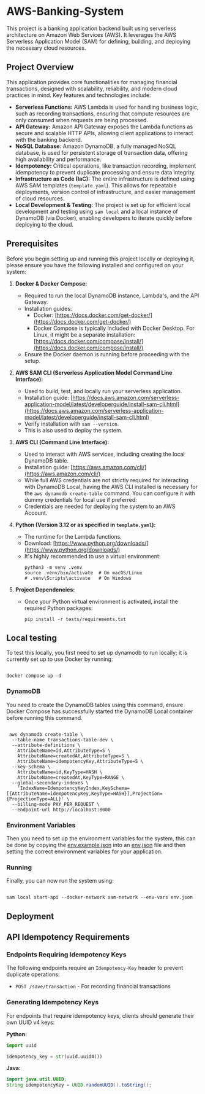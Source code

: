 # AWS-Banking-System

This project is a banking application backend built using
serverless architecture on Amazon Web Services (AWS). It leverages the AWS Serverless Application Model (SAM) for
defining, building, and deploying the necessary cloud resources.

## Project Overview

This application provides core functionalities for managing financial transactions, designed with scalability,
reliability, and modern cloud practices in mind. Key features and technologies include:

* **Serverless Functions:** AWS Lambda is used for handling business logic, such as recording transactions, ensuring
  that compute resources are only consumed when requests are being processed.
* **API Gateway:** Amazon API Gateway exposes the Lambda functions as secure and scalable HTTP APIs, allowing client
  applications to interact with the banking backend.
* **NoSQL Database:** Amazon DynamoDB, a fully managed NoSQL database, is used for persistent storage of transaction
  data, offering high availability and performance.
* **Idempotency:** Critical operations, like transaction recording, implement idempotency to prevent duplicate
  processing and ensure data integrity.
* **Infrastructure as Code (IaC):** The entire infrastructure is defined using AWS SAM templates (`template.yaml`). This
  allows for repeatable deployments, version control of infrastructure, and easier management of cloud resources.
* **Local Development & Testing:** The project is set up for efficient local development and testing using `sam local`
  and a local instance of DynamoDB (via Docker), enabling developers to iterate quickly before deploying to the cloud.


## Prerequisites

Before you begin setting up and running this project locally or deploying it, please ensure you have the following
installed and
configured on your system:

1. **Docker & Docker Compose:**
    * Required to run the local DynamoDB instance, Lambda's, and the API Gateway.
    * Installation guides:
        * Docker: [https://docs.docker.com/get-docker/](https://docs.docker.com/get-docker/)
        * Docker Compose is typically included with Docker Desktop. For Linux, it might be a separate
          installation: [https://docs.docker.com/compose/install/](https://docs.docker.com/compose/install/)
    * Ensure the Docker daemon is running before proceeding with the setup.

2. **AWS SAM CLI (Serverless Application Model Command Line Interface):**
    * Used to build, test, and locally run your serverless application.
    * Installation
      guide: [https://docs.aws.amazon.com/serverless-application-model/latest/developerguide/install-sam-cli.html](https://docs.aws.amazon.com/serverless-application-model/latest/developerguide/install-sam-cli.html)
    * Verify installation with `sam --version`.
    * This is also used to deploy the system.

3. **AWS CLI (Command Line Interface):**
    * Used to interact with AWS services, including creating the local DynamoDB table.
    * Installation guide: [https://aws.amazon.com/cli/](https://aws.amazon.com/cli/)
    * While full AWS credentials are not strictly required for interacting with DynamoDB Local, having the AWS CLI
      installed is necessary for the `aws dynamodb create-table` command. You can configure it with dummy credentials
      for local use if preferred:
    * Credentials are needed for deploying the system to an AWS Account.

4. **Python (Version 3.12 or as specified in `template.yaml`):**
    * The runtime for the Lambda functions.
    * Download: [https://www.python.org/downloads/](https://www.python.org/downloads/)
    * It's highly recommended to use a virtual environment:
      ```shell
      python3 -m venv .venv
      source .venv/bin/activate  # On macOS/Linux
      # .venv\Scripts\activate   # On Windows
      ```

5. **Project Dependencies:**
    * Once your Python virtual environment is activated, install the required Python packages:
      ```shell
      pip install -r tests/requirements.txt
      ```

## Local testing

To test this locally, you first need to set up dynamodb to run locally; it is currently set up to use Docker by running:

``` shell

docker compose up -d
```

### DynamoDB

You need to create the DynamoDB tables using this command, ensure Docker Compose has successfully started the DynamoDB
Local container before running this command.

```shell

 aws dynamodb create-table \
  --table-name transactions-table-dev \
  --attribute-definitions \
    AttributeName=id,AttributeType=S \
    AttributeName=createdAt,AttributeType=S \
    AttributeName=idempotencyKey,AttributeType=S \
  --key-schema \
    AttributeName=id,KeyType=HASH \
    AttributeName=createdAt,KeyType=RANGE \
  --global-secondary-indexes \
    'IndexName=IdempotencyKeyIndex,KeySchema=[{AttributeName=idempotencyKey,KeyType=HASH}],Projection={ProjectionType=ALL}' \
  --billing-mode PAY_PER_REQUEST \
  --endpoint-url http://localhost:8000
```

### Environment Variables

Then you need to set up the environment variables for the system, this can be done by copying
the [env.example.json](env.example.json) into an [env.json](env.json) file and then setting the correct environment
variables for your application.

### Running

Finally, you can now run the system using:

```shell

sam local start-api --docker-network sam-network --env-vars env.json 
```

## Deployment


## API Idempotency Requirements

### Endpoints Requiring Idempotency Keys

The following endpoints require an `Idempotency-Key` header to prevent duplicate operations:

- `POST /save/transaction` - For recording financial transactions

### Generating Idempotency Keys

For endpoints that require idempotency keys, clients should generate their own UUID v4 keys:

**Python:**

```python
import uuid

idempotency_key = str(uuid.uuid4())
```

**Java:**

```java
import java.util.UUID;
String idempotencyKey = UUID.randomUUID().toString();
```

